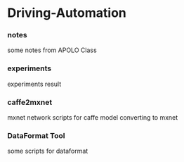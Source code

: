 # Driving-Automation


### notes
some notes from APOLO Class

### experiments
experiments result

### caffe2mxnet
mxnet network scripts for caffe model converting to mxnet

### DataFormat Tool
some scripts for dataformat
